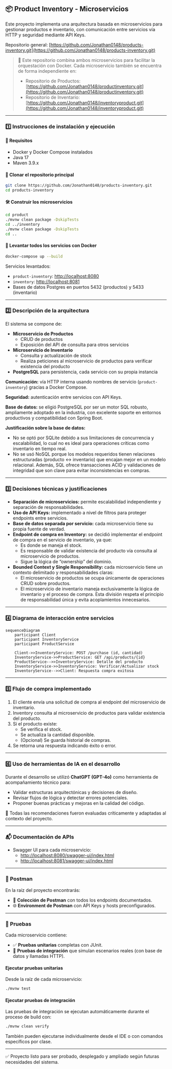## 📦 Product Inventory - Microservicios

Este proyecto implementa una arquitectura basada en microservicios para gestionar productos e inventario, con comunicación entre servicios vía HTTP y seguridad mediante API Keys.

Repositorio general: [https://github.com/Jonathan0148/products-inventory.git](https://github.com/Jonathan0148/products-inventory.git)

> 📌 Este repositorio combina ambos microservicios para facilitar la orquestación con Docker. Cada microservicio también se encuentra de forma independiente en:
>
> - Repositorio de Productos: [https://github.com/Jonathan0148/productinventory.git](https://github.com/Jonathan0148/productinventory.git)
> - Repositorio de Inventario: [https://github.com/Jonathan0148/inventoryproduct.git](https://github.com/Jonathan0148/inventoryproduct.git)

---

### 1️⃣ Instrucciones de instalación y ejecución

#### 🚀 Requisitos

- Docker y Docker Compose instalados
- Java 17
- Maven 3.9.x

#### 🧱 Clonar el repositorio principal

```bash
git clone https://github.com/Jonathan0148/products-inventory.git
cd products-inventory
```

#### 🛠️ Construir los microservicios

```bash
cd product
./mvnw clean package -DskipTests
cd ../inventory
./mvnw clean package -DskipTests
cd ..
```

#### 🐳 Levantar todos los servicios con Docker

```bash
docker-compose up --build
```

Servicios levantados:

- `product-inventory`: [http://localhost:8080](http://localhost:8080)
- `inventory`: [http://localhost:8081](http://localhost:8081)
- Bases de datos Postgres en puertos 5432 (productos) y 5433 (inventario)

---

### 2️⃣ Descripción de la arquitectura

El sistema se compone de:

- **Microservicio de Productos**
  - CRUD de productos
  - Exposición del API de consulta para otros servicios
- **Microservicio de Inventario**
  - Consulta y actualización de stock
  - Realiza peticiones al microservicio de productos para verificar existencia del producto
- **PostgreSQL** para persistencia, cada servicio con su propia instancia

**Comunicación:** vía HTTP interna usando nombres de servicio (`product-inventory`) gracias a Docker Compose.

**Seguridad:** autenticación entre servicios con API Keys.

**Base de datos:** se eligió PostgreSQL por ser un motor SQL robusto, ampliamente adoptado en la industria, con excelente soporte en entornos productivos y compatibilidad con Spring Boot.

**Justificación sobre la base de datos:**

- No se optó por SQLite debido a sus limitaciones de concurrencia y escalabilidad, lo cual no es ideal para operaciones críticas como inventario en tiempo real.
- No se usó NoSQL porque los modelos requeridos tienen relaciones estructuradas (producto ↔ inventario) que encajan mejor en un modelo relacional. Además, SQL ofrece transacciones ACID y validaciones de integridad que son clave para evitar inconsistencias en compras.

---

### 3️⃣ Decisiones técnicas y justificaciones

- **Separación de microservicios:** permite escalabilidad independiente y separación de responsabilidades.
- **Uso de API Keys:** implementado a nivel de filtros para proteger endpoints entre servicios.
- **Base de datos separada por servicio:** cada microservicio tiene su propia fuente de verdad.
- **Endpoint de compra en Inventory:** se decidió implementar el endpoint de compra en el servicio de inventario, ya que:
  - Es donde se maneja el stock.
  - Es responsable de validar existencia del producto vía consulta al microservicio de productos.
  - Sigue la lógica de “ownership” del dominio.
- **Bounded Context y Single Responsibility:** cada microservicio tiene un contexto delimitado y responsabilidades claras:
  - El microservicio de productos se ocupa únicamente de operaciones CRUD sobre productos.
  - El microservicio de inventario maneja exclusivamente la lógica de inventario y el proceso de compra. Esta división respeta el principio de responsabilidad única y evita acoplamientos innecesarios.

---

### 4️⃣ Diagrama de interacción entre servicios

```mermaid
sequenceDiagram
    participant Client
    participant InventoryService
    participant ProductService

    Client->>InventoryService: POST /purchase (id, cantidad)
    InventoryService->>ProductService: GET /api/products/{id}
    ProductService-->>InventoryService: Detalle del producto
    InventoryService->>InventoryService: Verificar/Actualizar stock
    InventoryService-->>Client: Respuesta compra exitosa
```

---

### 5️⃣ Flujo de compra implementado

1. El cliente envía una solicitud de compra al endpoint del microservicio de inventario.
2. Inventory consulta al microservicio de productos para validar existencia del producto.
3. Si el producto existe:
   - Se verifica el stock.
   - Se actualiza la cantidad disponible.
   - (Opcional) Se guarda historial de compras.
4. Se retorna una respuesta indicando éxito o error.

---

### 6️⃣ Uso de herramientas de IA en el desarrollo

Durante el desarrollo se utilizó **ChatGPT (GPT-4o)** como herramienta de acompañamiento técnico para:

- Validar estructuras arquitectónicas y decisiones de diseño.
- Revisar flujos de lógica y detectar errores potenciales.
- Proponer buenas prácticas y mejoras en la calidad del código.

🧠 Todas las recomendaciones fueron evaluadas críticamente y adaptadas al contexto del proyecto.

---

### 📬 Documentación de APIs

- Swagger UI para cada microservicio:
  - [http://localhost:8080/swagger-ui/index.html](http://localhost:8080/swagger-ui/index.html)
  - [http://localhost:8081/swagger-ui/index.html](http://localhost:8081/swagger-ui/index.html)

---

### 📁 Postman

En la raíz del proyecto encontrarás:

- 📨 **Colección de Postman** con todos los endpoints documentados.
- 🌐 **Environment de Postman** con API Keys y hosts preconfigurados.

---

### 🧪 Pruebas

Cada microservicio contiene:

- ✅ **Pruebas unitarias** completas con JUnit.
- 🔁 **Pruebas de integración** que simulan escenarios reales (con base de datos y llamadas HTTP).

#### Ejecutar pruebas unitarias

Desde la raíz de cada microservicio:

```bash
./mvnw test
```

#### Ejecutar pruebas de integración

Las pruebas de integración se ejecutan automáticamente durante el proceso de build con:

```bash
./mvnw clean verify
```

También pueden ejecutarse individualmente desde el IDE o con comandos específicos por clase.

---

✅ Proyecto listo para ser probado, desplegado y ampliado según futuras necesidades del sistema.

